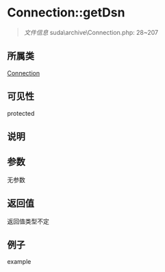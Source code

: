 # Connection::getDsn

> *文件信息* suda\archive\Connection.php: 28~207
## 所属类 

[Connection](../Connection.md)

## 可见性

  protected  
## 说明



## 参数

无参数

## 返回值
返回值类型不定

## 例子

example